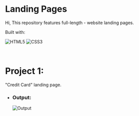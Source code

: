 # Landing Pages
Hi, This repository features full-length - website landing pages.

Built with:

![HTML5](https://img.shields.io/badge/html5-%23E34F26.svg?style=for-the-badge&logo=html5&logoColor=white) ![CSS3](https://img.shields.io/badge/css3-%231572B6.svg?style=for-the-badge&logo=css3&logoColor=white)

<br>

# Project 1:
"Credit Card" landing page.
- ### Output:
  ![Output](./1_project_Credit%20Card_Landing_Page/Credit_card_landing_page.png)
